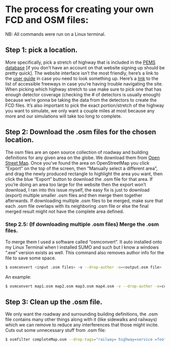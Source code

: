 # The process for creating your own FCD and OSM files:

NB: All commands were run on a Linux terminal.

## Step 1: pick a location.
More specifically, pick a stretch of highway that is included in the [PEMS database](https://pems.dot.ca.gov) [if you don’t have an account on that website signing up should be pretty quick]. The website interface isn’t the most friendly, here’s a link to the [user guide](http://pems.dot.ca.gov/Papers/PeMS_Intro_User_Guide_v6.pdf) in case you need to look something up. Here’s a [link](http://pems.dot.ca.gov/?dnode=State&content=fwy_list) to the list of accessible freeways in case you’re having trouble navigating the site.
When picking which highway stretch to use make sure to pick one that has enough detector coverage (checking the # of detectors is usually enough) because we’re gonna be taking the data from the detectors to create the FCD files.
It’s also important to pick the exact portion/stretch of the highway you want to simulate, we only want a couple miles at most because any more and our simulations will take too long to complete.
## Step 2: Download the .osm files for the chosen location.
The osm files are an open source collection of roadway and building definitions for any given area on the globe. We download them from [Open Street Map](https://www.openstreetmap.org). Once you’ve found the area on OpenStreetMap you click “Export” on the top of the screen, then “Manually select a different area”, and drag the newly produced rectangle to highlight the area you want, then click the blue “Export” button to download the .osm file for that area. If you’re doing an area too large for the website then the export won’t download, I ran into this issue myself, the easy fix is just to download (export) multiple smaller .osm files and then merge them together afterwards. If downloading multiple .osm files to be merged, make sure that each .osm file overlaps with its neighboring .osm file or else the final merged result might not have the complete area defined.
### Step 2.5: (If downloading multiple .osm files) Merge the .osm files.
To merge them I used a software called “osmconvert”. It auto installed onto my Linux Terminal when I installed SUMO and such but I know a windows “.exe” version exists as well. This command also removes author info for the file to save some space.
```bash
$ osmconvert <input .osm files> -v --drop-author -o=<output.osm file>
```
An example:
```bash
$ osmconvert map1.osm map2.osm map3.osm map4.osm -v --drop-author -o=completeMap.osm
```
## Step 3: Clean up the .osm file.
We only want the roadway and surrounding building definitions, the .osm file contains many other things along with it (like sidewalks and railways) which we can remove to reduce any interferences that those might incite.
Cuts out some unnecessary stuff from .osm file:
```bash
$ osmfilter completeMap.osm --drop-tags="railway= highway=service =footway =path =residential =pedestrian =unclassified =tertiary =tertiary_link =cycleway =steps" -o=trimmedMap.osm
```




